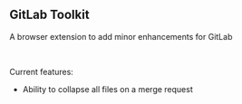 ## GitLab Toolkit
A browser extension to add minor enhancements for GitLab

</br>

Current features:
- Ability to collapse all files on a merge request

